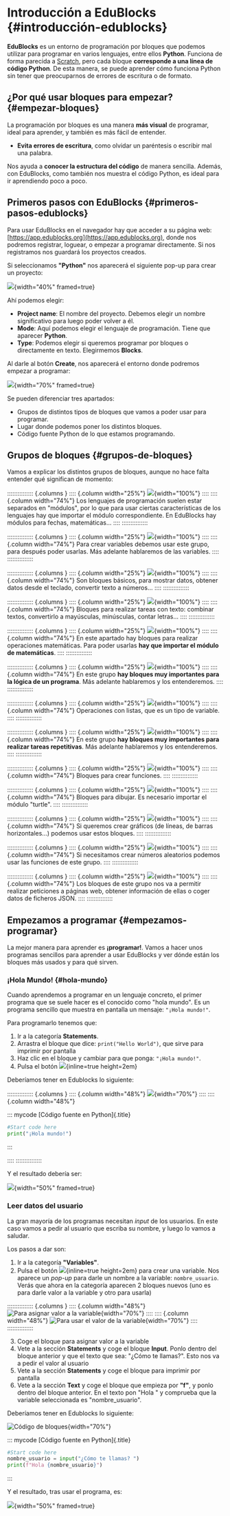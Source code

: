 
# Introducción a EduBlocks {#introducción-edublocks}

**EduBlocks** es un entorno de programación por bloques que podemos utilizar para programar en varios lenguajes, entre ellos **Python**. Funciona de forma parecida a [Scratch](https://scratch.mit.edu/), pero cada bloque **corresponde a una línea de código Python**. De esta manera, se puede aprender cómo funciona Python sin tener que preocuparnos de errores de escritura o de formato.


## ¿Por qué usar bloques para empezar? {#empezar-bloques}

La programación por bloques es una manera **más visual** de programar, ideal para aprender, y también es más fácil de entender.
- **Evita errores de escritura**, como olvidar un paréntesis o escribir mal una palabra.

Nos ayuda a **conocer la estructura del código** de manera sencilla. Además, con EduBlocks, como también nos muestra el código Python, es ideal para ir aprendiendo poco a poco.


## Primeros pasos con EduBlocks {#primeros-pasos-edublocks}

Para usar EduBlocks en el navegador hay que acceder a su página web: [https://app.edublocks.org](https://app.edublocks.org), donde nos podremos registrar, loguear, o empezar a programar directamente. Si nos registramos nos guardará los proyectos creados.

Si seleccionamos **"Python"** nos aparecerá el siguiente pop-up para crear un proyecto:

![](img/introduccion_programacion/edublocks_project.png){width="40%" framed=true}

Ahí podemos elegir:

- **Project name**: El nombre del proyecto. Debemos elegir un nombre significativo para luego poder volver a él.
- **Mode**: Aquí podemos elegir el lenguaje de programación. Tiene que aparecer **Python**.
- **Type**: Podemos elegir si queremos programar por bloques o directamente en texto. Elegirmemos **Blocks**.

Al darle al botón **Create**, nos aparecerá el entorno donde podremos empezar a programar:

![](img/introduccion_programacion/edublocks_entorno.png){width="70%" framed=true}

Se pueden diferenciar tres apartados:

- Grupos de distintos tipos de bloques que vamos a poder usar para programar.
- Lugar donde podemos poner los distintos bloques.
- Código fuente Python de lo que estamos programando.


## Grupos de bloques {#grupos-de-bloques}

Vamos a explicar los distintos grupos de bloques, aunque no hace falta entender qué significan de momento:


::::::::::::::: {.columns }
:::: {.column width="25%"}
![](img/introduccion_programacion/edublocks_imports.png){width="100%"}
::::
:::: {.column width="74%"}
Los lenguajes de programación suelen estar separados en "módulos", por lo que para usar ciertas características de los lenguajes hay que importar el módulo correspondiente. En EduBlocks hay módulos para fechas, matemáticas...
::::
:::::::::::::::


::::::::::::::: {.columns }
:::: {.column width="25%"}
![](img/introduccion_programacion/edublocks_variables.png){width="100%"}
::::
:::: {.column width="74%"}
Para crear variables debemos usar este grupo, para después poder usarlas. Más adelante hablaremos de las variables.
::::
:::::::::::::::



::::::::::::::: {.columns }
:::: {.column width="25%"}
![](img/introduccion_programacion/edublocks_statements.png){width="100%"}
::::
:::: {.column width="74%"}
Son bloques básicos, para mostrar datos, obtener datos desde el teclado, convertir texto a números...
::::
:::::::::::::::


::::::::::::::: {.columns }
:::: {.column width="25%"}
![](img/introduccion_programacion/edublocks_text.png){width="100%"}
::::
:::: {.column width="74%"}
Bloques para realizar tareas con texto: combinar textos, convertirlo a mayúsculas, minúsculas, contar letras...
::::
:::::::::::::::


::::::::::::::: {.columns }
:::: {.column width="25%"}
![](img/introduccion_programacion/edublocks_math.png){width="100%"}
::::
:::: {.column width="74%"}
En este apartado hay bloques para realizar operaciones matemáticas. Para poder usarlas **hay que importar el módulo de matemáticas**.
::::
:::::::::::::::


::::::::::::::: {.columns }
:::: {.column width="25%"}
![](img/introduccion_programacion/edublocks_logic.png){width="100%"}
::::
:::: {.column width="74%"}
En este grupo **hay bloques muy importantes para la lógica de un programa**. Más adelante hablaremos y los entenderemos.
::::
:::::::::::::::


::::::::::::::: {.columns }
:::: {.column width="25%"}
![](img/introduccion_programacion/edublocks_lists.png){width="100%"}
::::
:::: {.column width="74%"}
Operaciones con listas, que es un tipo de variable.
::::
:::::::::::::::


::::::::::::::: {.columns }
:::: {.column width="25%"}
![](img/introduccion_programacion/edublocks_loops.png){width="100%"}
::::
:::: {.column width="74%"}
En este grupo **hay bloques muy importantes para realizar tareas repetitivas**. Más adelante hablaremos y los entenderemos.
::::
:::::::::::::::


::::::::::::::: {.columns }
:::: {.column width="25%"}
![](img/introduccion_programacion/edublocks_definitions.png){width="100%"}
::::
:::: {.column width="74%"}
Bloques para crear funciones.
::::
:::::::::::::::

::::::::::::::: {.columns }
:::: {.column width="25%"}
![](img/introduccion_programacion/edublocks_turtle.png){width="100%"}
::::
:::: {.column width="74%"}
Bloques para dibujar. Es necesario importar el módulo "turtle".
::::
:::::::::::::::


::::::::::::::: {.columns }
:::: {.column width="25%"}
![](img/introduccion_programacion/edublocks_graphs.png){width="100%"}
::::
:::: {.column width="74%"}
Si queremos crear gráficos (de líneas, de barras horizontales...) podemos usar estos bloques.
::::
:::::::::::::::

::::::::::::::: {.columns }
:::: {.column width="25%"}
![](img/introduccion_programacion/edublocks_random.png){width="100%"}
::::
:::: {.column width="74%"}
Si necesitamos crear números aleatorios podemos usar las funciones de este grupo.
::::
:::::::::::::::


::::::::::::::: {.columns }
:::: {.column width="25%"}
![](img/introduccion_programacion/edublocks_requests.png){width="100%"}
::::
:::: {.column width="74%"}
Los bloques de este grupo nos va a permitir realizar peticiones a páginas web, obtener información de ellas o coger datos de ficheros JSON.
::::
:::::::::::::::


## Empezamos a programar {#empezamos-programar}

La mejor manera para aprender es **¡programar!**. Vamos a hacer unos programas sencillos para aprender a usar EduBlocks y ver dónde están los bloques más usados y para qué sirven.

### ¡Hola Mundo! {#hola-mundo}

Cuando aprendemos a programar en un lenguaje concreto, el primer programa que se suele hacer es el conocido como "hola mundo". Es un programa sencillo que muestra en pantalla un mensaje: `"¡Hola mundo!"`.

Para programarlo tenemos que:

1. Ir a la categoría **Statements**.
2. Arrastra el bloque que dice: `print("Hello World")`, que sirve para imprimir por pantalla
3. Haz clic en el bloque y cambiar para que ponga: `"¡Hola mundo!"`.
4. Pulsa el botón ![](img/introduccion_programacion/edublocks_run.png){inline=true height=2em}

Deberíamos tener en Edublocks lo siguiente:

::::::::::::::: {.columns }
:::: {.column width="48%"}
![](img/introduccion_programacion/edublocks_program_1.png){width="70%"}
::::
:::: {.column width="48%"}

::: mycode
[Código fuente en Python]{.title}

```python
#Start code here
print("¡Hola mundo!")
```
:::

::::
:::::::::::::::

Y el resultado debería ser:

![](img/introduccion_programacion/edublocks_program_1_output.png){width="50%" framed=true}



### Leer datos del usuario

La gran mayoría de los programas necesitan *input* de los usuarios. En este caso vamos a pedir al usuario que escriba su nombre, y luego lo vamos a saludar.

Los pasos a dar son:

1. Ir a la categoría **"Variables"**.
2. Pulsa el botón ![](img/introduccion_programacion/edublocks_create_variable.png){inline=true height=2em} para crear una variable. Nos aparece un *pop-up* para darle un nombre a la variable: `nombre_usuario`. Verás que ahora en la categoría aparecen 2 bloques nuevos (uno es para darle valor a la variable y otro para usarla)

::::::::::::::: {.columns }
:::: {.column width="48%"}
![Para asignar valor a la variable](img/introduccion_programacion/variable_assign.png){width="70%"}
::::
:::: {.column width="48%"}
![Para usar el valor de la variable](img/introduccion_programacion/variable.png){width="70%"}
::::
:::::::::::::::

3. Coge el bloque para asignar valor a la variable
4. Vete a la sección **Statements** y coge el bloque **Input**. Ponlo dentro del bloque anterior y que el texto que sea: "¿Cómo te llamas?". Esto nos va a pedir el valor al usuario
5. Vete a la sección **Statements** y coge el bloque para imprimir por pantalla
6. Vete a la sección **Text** y coge el bloque que empieza por **"f"**, y ponlo dentro del bloque anterior. En el texto pon "Hola " y comprueba que la variable seleccionada es "nombre_usuario".


Deberíamos tener en Edublocks lo siguiente:

![Código de bloques](img/introduccion_programacion/edublocks_program_2.png){width="70%"}


::: mycode
[Código fuente en Python]{.title}

```python
#Start code here
nombre_usuario = input("¿Cómo te llamas? ")
print(f"Hola {nombre_usuario}")
```
:::


Y el resultado, tras usar el programa, es:

![](img/introduccion_programacion/edublocks_program_2_output.png){width="50%" framed=true}


